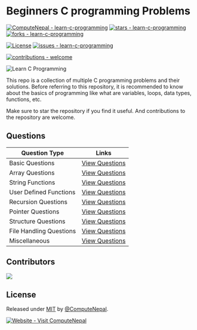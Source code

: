 # Beginners C programming Problems

[![ComputeNepal - learn-c-programming](https://img.shields.io/static/v1?label=ComputeNepal&message=learn-c-programming&color=blue&logo=github)](https://github.com/ComputeNepal/learn-c-programming "Go to GitHub repo")
[![stars - learn-c-programming](https://img.shields.io/github/stars/ComputeNepal/learn-c-programming?style=social)](https://github.com/ComputeNepal/learn-c-programming)
[![forks - learn-c-programming](https://img.shields.io/github/forks/ComputeNepal/learn-c-programming?style=social)](https://github.com/ComputeNepal/learn-c-programming)

[![License](https://img.shields.io/badge/License-MIT-blue)](#license)
[![issues - learn-c-programming](https://img.shields.io/github/issues/ComputeNepal/learn-c-programming)](https://github.com/ComputeNepal/learn-c-programming/issues)

[![contributions - welcome](https://img.shields.io/badge/contributions-welcome-blue)](/CONTRIBUTING.md "Go to contributions doc")

![Learn C Programming](https://repository-images.githubusercontent.com/615587446/9a0d7982-bdb2-4918-8570-ebfff27778ad)

This repo is a collection of multiple C programming problems and their
solutions. Before referring to this repository, it is recommended to know about
the basics of programming like what are variables, loops, data types, functions,
etc.

Make sure to star the repository if you find it useful. And contributions to the
repository are welcome.

## Questions

| Question Type           | Links                                                               |
| ----------------------- | ------------------------------------------------------------------- |
| Basic Questions         | [View Questions](./Basic%20Questions)                     |
| Array Questions         | [View Questions](./Array%20Questions)                     |
| String Functions        | [View Questions](./String%20Functions)                    |
| User Defined Functions  | [View Questions](./User%20Defined%20Function%20Questions) |
| Recursion Questions     | [View Questions](./Recursion%20Questions)                 |
| Pointer Questions       | [View Questions](./Pointer%20Questions)                   |
| Structure Questions     | [View Questions](./Structure%20Questions)                 |
| File Handling Questions | [View Questions](./File%20Handling%20Questions)           |
| Miscellaneous           | [View Questions](./Miscellaneous)                         |

<!-- Add new category to the table -->

## Contributors
<a href="https://github.com/ComputeNepal/learn-c-programming/graphs/contributors">
  <img src="https://contrib.rocks/image?repo=ComputeNepal/learn-c-programming" />
</a>

## License

Released under [MIT](/LICENSE) by [@ComputeNepal](https://github.com/ComputeNepal).

[![Website - Visit ComputeNepal](https://img.shields.io/static/v1?label=Website&message=Visit+ComputeNepal&color=2ea44f&logo=RSS)](https://computenepal.com)
